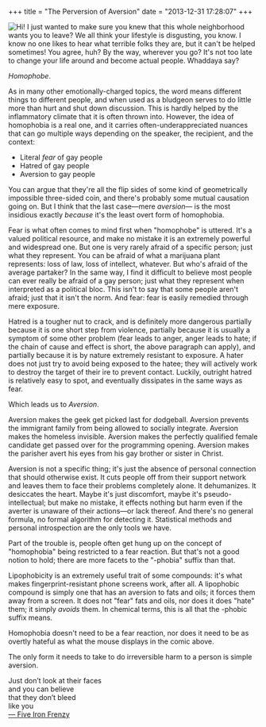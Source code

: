+++
title = "The Perversion of Aversion"
date = "2013-12-31 17:28:07"
+++

![Hi!  I just wanted to make sure you knew that this whole neighborhood wants you to leave?  We all think your lifestyle is disgusting, you know.  I know no one likes to hear what terrible folks they are, but it can't be helped sometimes!  You agree, huh?  By the way, wherever you go?  It's not too late to change your life around and become actual people.  Whaddaya say?](/images/2014/Jan/terrible_folks.png)

_Homophobe_.

As in many other emotionally-charged topics, the word means different things to different people, and when used as a bludgeon serves to do little more than hurt and shut down discussion.  This is hardly helped by the inflammatory climate that it is often thrown into.  However, the idea of homophobia is a real one, and it carries often-underappreciated nuances that can go multiple ways depending on the speaker, the recipient, and the context:

  * Literal _fear_ of gay people
  * Hatred of gay people
  * Aversion to gay people
  
You can argue that they're all the flip sides of some kind of geometrically impossible three-sided coin, and there's probably some mutual causation going on.  But I think that the last case—mere _aversion_— is the most insidious exactly _because_ it's the least overt form of homophobia.

Fear is what often comes to mind first when "homophobe" is uttered.  It's a valued political resource, and make no mistake it is an extremely powerful and widespread one.  But one is very rarely afraid of a specific person; just what they represent.  You can be afraid of what a marijuana plant represents: loss of law, loss of intellect, whatever.  But who's afraid of the average partaker?  In the same way, I find it difficult to believe most people can ever really be afraid of a gay person; just what they represent when interpreted as a political bloc.  This isn't to say that some people aren't afraid; just that it isn't the norm.  And fear: fear is easily remedied through mere exposure.

Hatred is a tougher nut to crack, and is definitely more dangerous partially because it is one short step from violence, partially because it is usually a symptom of some other problem (fear leads to anger, anger leads to hate; if the chain of cause and effect is short, the above paragraph can apply), and partially because it is by nature extremely resistant to exposure.  A hater does not just try to avoid being exposed to the hatee; they will actively work to destroy the target of their ire to prevent contact.  Luckily, outright hatred is relatively easy to spot, and eventually dissipates in the same ways as fear.

Which leads us to _Aversion_.

Aversion makes the geek get picked last for dodgeball.  Aversion prevents the immigrant family from being allowed to socially integrate.  Aversion makes the homeless invisible.  Aversion makes the perfectly qualified female candidate get passed over for the programming opening.  Aversion makes the parisher avert his eyes from his gay brother or sister in Christ.

Aversion is not a specific thing; it's just the absence of personal connection that should otherwise exist.  It cuts people off from their support network and leaves them to face their problems completely alone.  It dehumanizes.  It desiccates the heart.  Maybe it's just discomfort, maybe it's pseudo-intellectual; but make no mistake, it effects nothing but harm even if the averter is unaware of their actions—or lack thereof.  And there's no general formula, no formal algorithm for detecting it.  Statistical methods and personal introspection are the only tools we have.

Part of the trouble is, people often get hung up on the concept of "homophobia" being restricted to a fear reaction.  But that's not a good notion to hold; there are more facets to the "-phobia" suffix than that.

Lipophobicity is an extremely useful trait of some compounds: it's what makes fingerprint-resistant phone screens work, after all.  A lipophobic compound is simply one that has an aversion to fats and oils; it forces them away from a screen.  It does not "fear" fats and oils, nor does it does "hate" them; it simply _avoids_ them.  In chemical terms, this is all that the -phobic suffix means.

Homophobia doesn't need to be a fear reaction, nor does it need to be as overtly hateful as what the mouse displays in the comic above.

The only form it needs to take to do irreversible harm to a person is simple aversion.

<div class="foxquill-signoff">Just don’t look at their faces</div>
<div class="foxquill-signoff">and you can believe</div>
<div class="foxquill-signoff">that they don’t bleed</div>
<div class="foxquill-signoff">like you</div>
<div class="foxquill-signoff"><a href="http://www.fiveironfrenzy.com/audio/engine-of-a-million-plots/">— Five Iron Frenzy</a></div>
